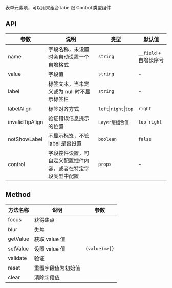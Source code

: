 表单元素项，可以用来组合 labe 跟 Control 类型组件

## API

| 参数            | 说明                   | 类型            | 默认值      |
| --------------- | ---------------------- | --------------- | ----------- |
| name           | 字段名称，未设置时会自动设置一个自增格式               | `string`        | `__field` + 自增长序号        |
| value           | 字段值               | `string`        | -           |
| label           | 标签文本，当未定义或为 null 时不显示标签栏      | `string`        | -           |
| labelAlign      | 标签对齐方式      | `left`\|`right`\|`top`   | `right`     |
| invalidTipAlign | 验证错误信息提示的位置 | `Layer层组合值` | `top right` |
| notShowLabel      | 不显示标签，不管 label 是否设置      | `boolean`   | `false`    |
| control      | 字段控件设置，可自定义配置控件内容，或者在特定字段类型中配置      | `props`   | -    |

## Method

| 方法名称 | 说明                    | 参数          |
| -------- | ----------------------- | ------------- |
| focus    | 获得焦点                |               |
| blur     | 失焦                    |               |
| getValue | 获取 value 值           |               |
| setValue | 设置 value 值           | `(value)=>{}` |
| validate | 验证                    |               |
| reset    | 重置字段值为初始值       |               |
| clear    | 清除字段值              |               |
